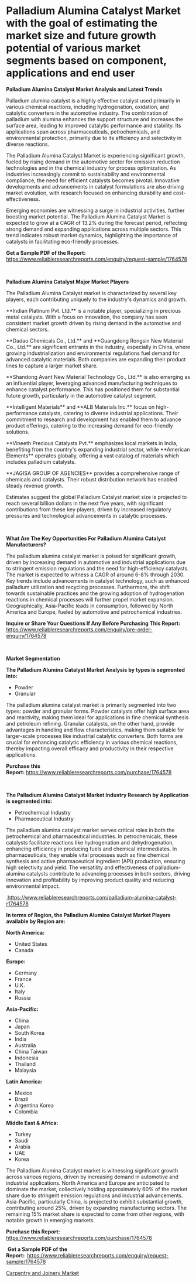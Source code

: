 <p><h1>Palladium Alumina Catalyst Market with the goal of estimating the market size and future growth potential of various market segments based on component, applications and end user</h1></p><p><strong>Palladium Alumina Catalyst Market Analysis and Latest Trends</strong></p>
<p><p>Palladium alumina catalyst is a highly effective catalyst used primarily in various chemical reactions, including hydrogenation, oxidation, and catalytic converters in the automotive industry. The combination of palladium with alumina enhances the support structure and increases the surface area, leading to improved catalytic performance and stability. Its applications span across pharmaceuticals, petrochemicals, and environmental protection, primarily due to its efficiency and selectivity in diverse reactions.</p><p>The Palladium Alumina Catalyst Market is experiencing significant growth, fueled by rising demand in the automotive sector for emission reduction technologies and in the chemical industry for process optimization. As industries increasingly commit to sustainability and environmental compliance, the need for efficient catalysts becomes pivotal. Innovative developments and advancements in catalyst formulations are also driving market evolution, with research focused on enhancing durability and cost-effectiveness.</p><p>Emerging economies are witnessing a surge in industrial activities, further boosting market potential. The Palladium Alumina Catalyst Market is expected to grow at a CAGR of 13.2% during the forecast period, reflecting strong demand and expanding applications across multiple sectors. This trend indicates robust market dynamics, highlighting the importance of catalysts in facilitating eco-friendly processes.</p></p>
<p><strong>Get a Sample PDF of the Report:&nbsp;</strong> <a href="https://www.reliableresearchreports.com/enquiry/request-sample/1764578?utm_campaign=2395&utm_medium=2&utm_source=Github&utm_content=ia&utm_term=02042025&utm_id=palladium-alumina-catalyst">https://www.reliableresearchreports.com/enquiry/request-sample/1764578</a></p>
<p>&nbsp;</p>
<p><strong>Palladium Alumina Catalyst Major Market Players</strong></p>
<p><p>The Palladium Alumina Catalyst market is characterized by several key players, each contributing uniquely to the industry's dynamics and growth.</p><p>**Indian Platinum Pvt. Ltd.** is a notable player, specializing in precious metal catalysts. With a focus on innovation, the company has seen consistent market growth driven by rising demand in the automotive and chemical sectors.</p><p>**Dadao Chemicals Co., Ltd.** and **Guangdong Rongsin New Material Co., Ltd.** are significant entrants in the industry, especially in China, where growing industrialization and environmental regulations fuel demand for advanced catalytic materials. Both companies are expanding their product lines to capture a larger market share.</p><p>**Shandong Avant New Material Technology Co., Ltd.** is also emerging as an influential player, leveraging advanced manufacturing techniques to enhance catalyst performance. This has positioned them for substantial future growth, particularly in the automotive catalyst segment.</p><p>**Intelligent Materials** and **ALB Materials Inc.** focus on high-performance catalysts, catering to diverse industrial applications. Their commitment to research and development has enabled them to advance product offerings, catering to the increasing demand for eco-friendly solutions.</p><p>**Vineeth Precious Catalysts Pvt.** emphasizes local markets in India, benefiting from the country's expanding industrial sector, while **American Elements** operates globally, offering a vast catalog of materials which includes palladium catalysts.</p><p>**JAGISA GROUP OF AGENCIES** provides a comprehensive range of chemicals and catalysts. Their robust distribution network has enabled steady revenue growth.</p><p>Estimates suggest the global Palladium Catalyst market size is projected to reach several billion dollars in the next five years, with significant contributions from these key players, driven by increased regulatory pressures and technological advancements in catalytic processes.</p></p>
<p>&nbsp;</p>
<p><strong>What Are The Key Opportunities For Palladium Alumina Catalyst Manufacturers?</strong></p>
<p><p>The palladium alumina catalyst market is poised for significant growth, driven by increasing demand in automotive and industrial applications due to stringent emission regulations and the need for high-efficiency catalysts. The market is expected to witness a CAGR of around 6-8% through 2030. Key trends include advancements in catalyst technology, such as enhanced palladium utilization and recycling processes. Furthermore, the shift towards sustainable practices and the growing adoption of hydrogenation reactions in chemical processes will further propel market expansion. Geographically, Asia-Pacific leads in consumption, followed by North America and Europe, fueled by automotive and petrochemical industries.</p></p>
<p><strong>Inquire or Share Your Questions If Any Before Purchasing This Report:</strong> <a href="https://www.reliableresearchreports.com/enquiry/pre-order-enquiry/1764578?utm_campaign=2395&utm_medium=2&utm_source=Github&utm_content=ia&utm_term=02042025&utm_id=palladium-alumina-catalyst">https://www.reliableresearchreports.com/enquiry/pre-order-enquiry/1764578</a></p>
<p>&nbsp;</p>
<p><strong>Market Segmentation</strong></p>
<p><strong>The Palladium Alumina Catalyst Market Analysis by types is segmented into:</strong></p>
<p><ul><li>Powder</li><li>Granular</li></ul></p>
<p><p>The palladium alumina catalyst market is primarily segmented into two types: powder and granular forms. Powder catalysts offer high surface area and reactivity, making them ideal for applications in fine chemical synthesis and petroleum refining. Granular catalysts, on the other hand, provide advantages in handling and flow characteristics, making them suitable for larger-scale processes like industrial catalytic converters. Both forms are crucial for enhancing catalytic efficiency in various chemical reactions, thereby impacting overall efficacy and productivity in their respective applications.</p></p>
<p><strong>Purchase this Report:&nbsp;</strong><a href="https://www.reliableresearchreports.com/purchase/1764578?utm_campaign=2395&utm_medium=2&utm_source=Github&utm_content=ia&utm_term=02042025&utm_id=palladium-alumina-catalyst">https://www.reliableresearchreports.com/purchase/1764578</a></p>
<p>&nbsp;</p>
<p><strong>The Palladium Alumina Catalyst Market Industry Research by Application is segmented into:</strong></p>
<p><ul><li>Petrochemical Industry</li><li>Pharmaceutical Industry</li></ul></p>
<p><p>The palladium alumina catalyst market serves critical roles in both the petrochemical and pharmaceutical industries. In petrochemicals, these catalysts facilitate reactions like hydrogenation and dehydrogenation, enhancing efficiency in producing fuels and chemical intermediates. In pharmaceuticals, they enable vital processes such as fine chemical synthesis and active pharmaceutical ingredient (API) production, ensuring high selectivity and yield. The versatility and effectiveness of palladium-alumina catalysts contribute to advancing processes in both sectors, driving innovation and profitability by improving product quality and reducing environmental impact.</p></p>
<p><a href="https://www.reliableresearchreports.com/palladium-alumina-catalyst-r1764578?utm_campaign=2395&utm_medium=2&utm_source=Github&utm_content=ia&utm_term=02042025&utm_id=palladium-alumina-catalyst">&nbsp;https://www.reliableresearchreports.com/palladium-alumina-catalyst-r1764578</a></p>
<p><strong>In terms of Region, the Palladium Alumina Catalyst Market Players available by Region are:</strong></p>
<p>
    <p> <strong> North America: </strong>
        <ul>
            <li>United States</li>
            <li>Canada</li>
        </ul>
        </p> 
    <p> <strong> Europe: </strong>
        <ul>
            <li>Germany</li>
            <li>France</li>
            <li>U.K.</li>
            <li>Italy</li>
            <li>Russia</li>
        </ul>
        </p> 
    <p> <strong> Asia-Pacific: </strong>
        <ul>
            <li>China</li>
            <li>Japan</li>
            <li>South Korea</li>
            <li>India</li>
            <li>Australia</li>
            <li>China Taiwan</li>
            <li>Indonesia</li>
            <li>Thailand</li>
            <li>Malaysia</li>
        </ul>
        </p> 
    <p> <strong> Latin America: </strong>
        <ul>
            <li>Mexico</li>
            <li>Brazil</li>
            <li>Argentina Korea</li>
            <li>Colombia</li>
        </ul>
        </p> 
    <p> <strong> Middle East & Africa: </strong>
        <ul>
            <li>Turkey</li>
            <li>Saudi</li>
            <li>Arabia</li>
            <li>UAE</li>
            <li>Korea</li>
        </ul>
    </p>
    </p>
<p><p>The Palladium Alumina Catalyst market is witnessing significant growth across various regions, driven by increasing demand in automotive and industrial applications. North America and Europe are anticipated to dominate the market, collectively holding approximately 60% of the market share due to stringent emission regulations and industrial advancements. Asia-Pacific, particularly China, is projected to exhibit substantial growth, contributing around 25%, driven by expanding manufacturing sectors. The remaining 15% market share is expected to come from other regions, with notable growth in emerging markets.</p></p>
<p><strong>Purchase this Report: </strong><a href="https://www.reliableresearchreports.com/purchase/1764578?utm_campaign=2395&utm_medium=2&utm_source=Github&utm_content=ia&utm_term=02042025&utm_id=palladium-alumina-catalyst">https://www.reliableresearchreports.com/purchase/1764578</a></p>
<p>&nbsp;<strong>Get a Sample PDF of the Report:&nbsp;&nbsp;</strong><a href="https://www.reliableresearchreports.com/enquiry/request-sample/1764578?utm_campaign=2395&utm_medium=2&utm_source=Github&utm_content=ia&utm_term=02042025&utm_id=palladium-alumina-catalyst">https://www.reliableresearchreports.com/enquiry/request-sample/1764578</a></p>
<p><strong></strong></p>
<p><p><a href="https://github.com/FlorianWolf90/Market-Research-Report-List-2/blob/main/carpentry-and-joinery-market.md?utm_campaign=2395&utm_medium=2&utm_source=Github&utm_content=ia&utm_term=02042025&utm_id=palladium-alumina-catalyst">Carpentry and Joinery Market</a></p></p>